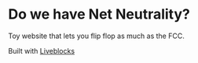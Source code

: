 # Do we have Net Neutrality?

Toy website that lets you flip flop as much as the FCC.

Built with [Liveblocks](https://liveblocks.io/)